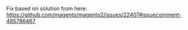 Fix based on solution from here: https://github.com/magento/magento2/issues/22407#issuecomment-485786467
